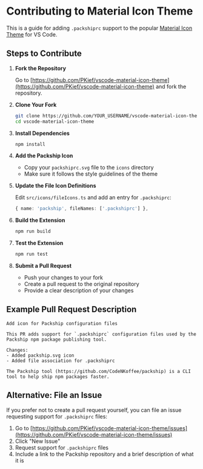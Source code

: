 # Contributing to Material Icon Theme

This is a guide for adding `.packshiprc` support to the popular [Material Icon Theme](https://marketplace.visualstudio.com/items?itemName=PKief.material-icon-theme) for VS Code.

## Steps to Contribute

1. **Fork the Repository**

   Go to [https://github.com/PKief/vscode-material-icon-theme](https://github.com/PKief/vscode-material-icon-theme) and fork the repository.

2. **Clone Your Fork**

   ```bash
   git clone https://github.com/YOUR_USERNAME/vscode-material-icon-theme.git
   cd vscode-material-icon-theme
   ```

3. **Install Dependencies**

   ```bash
   npm install
   ```

4. **Add the Packship Icon**

   - Copy your `packshiprc.svg` file to the `icons` directory
   - Make sure it follows the style guidelines of the theme

5. **Update the File Icon Definitions**

   Edit `src/icons/fileIcons.ts` and add an entry for `.packshiprc`:

   ```typescript
   { name: 'packship', fileNames: ['.packshiprc'] },
   ```

6. **Build the Extension**

   ```bash
   npm run build
   ```

7. **Test the Extension**

   ```bash
   npm run test
   ```

8. **Submit a Pull Request**

   - Push your changes to your fork
   - Create a pull request to the original repository
   - Provide a clear description of your changes

## Example Pull Request Description

```
Add icon for Packship configuration files

This PR adds support for `.packshiprc` configuration files used by the Packship npm package publishing tool.

Changes:
- Added packship.svg icon
- Added file association for .packshiprc

The Packship tool (https://github.com/CodeNKoffee/packship) is a CLI tool to help ship npm packages faster.
```

## Alternative: File an Issue

If you prefer not to create a pull request yourself, you can file an issue requesting support for `.packshiprc` files:

1. Go to [https://github.com/PKief/vscode-material-icon-theme/issues](https://github.com/PKief/vscode-material-icon-theme/issues)
2. Click "New Issue"
3. Request support for `.packshiprc` files
4. Include a link to the Packship repository and a brief description of what it is 